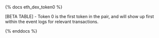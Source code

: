 {% docs eth_dex_token0 %}

[BETA TABLE] - Token 0 is the first token in the pair, and will show up first within the event logs for relevant transactions. 

{% enddocs %}